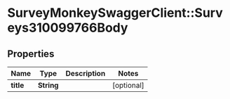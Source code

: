 # SurveyMonkeySwaggerClient::Surveys310099766Body

## Properties
Name | Type | Description | Notes
------------ | ------------- | ------------- | -------------
**title** | **String** |  | [optional] 

